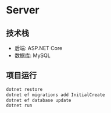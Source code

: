 # Server

## 技术栈
- 后端: ASP.NET Core
- 数据库: MySQL

## 项目运行
```bash
dotnet restore
dotnet ef migrations add InitialCreate
dotnet ef database update
dotnet run
```
